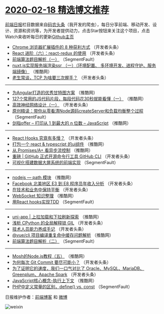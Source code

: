 # [2020-02-18 精选博文推荐](https://toutiao.qdkfweb.cn/date/2020/02/18)

[前端日报](https://qdkfweb.cn/c/news)栏目数据来自[码农头条](https://toutiao.qdkfweb.cn/)（我开发的爬虫），每日分享前端、移动开发、设计、资源和资讯等，为开发者提供动力，点击Star按钮来关注这个项目，点击Watch来收听每日的更新[Github主页](https://github.com/kujian/frontendDaily)
* [Chrome 浏览器扩展插件的 8 种获利方式](https://toutiao.qdkfweb.cn/137673.html) （开发者头条）
* [React 进阶（六）：react-redux 的使用](https://toutiao.qdkfweb.cn/137726.html) （开发者头条）
* [前端算法题目解析（一）](https://toutiao.qdkfweb.cn/137652.html) （SegmentFault）
* [nuxt.js实现服务端渲染ssr （一）（环境配置、 多环境开发、进程守护、服务端镜像）](https://toutiao.qdkfweb.cn/137686.html) （推酷网）
* [老生常谈，TCP 为啥要三次握手？](https://toutiao.qdkfweb.cn/137663.html) （开发者头条）

***
* [为Angular打造的优秀甘特图方案](https://toutiao.qdkfweb.cn/137697.html) （推酷网）
* [127个常用的JS代码片段，每段代码花30秒就能看懂（一）](https://toutiao.qdkfweb.cn/137676.html) （推酷网）
* [高效神经网络设计（一）](https://toutiao.qdkfweb.cn/137727.html) （开发者头条）
* [原创精读：带你从零看清Node源码createServer和负载均衡整个过程](https://toutiao.qdkfweb.cn/137653.html) （SegmentFault）
* [剑指offer &#8211; 打印从 1 到最大的 n 位数 &#8211; JavaScript](https://toutiao.qdkfweb.cn/137687.html) （推酷网）

***
* [React Hooks 究竟有多慢？](https://toutiao.qdkfweb.cn/137664.html) （开发者头条）
* [打包一个 react &amp; typescript 的ui组件](https://toutiao.qdkfweb.cn/137698.html) （推酷网）
* [从 Promises/A+ 看异步流控制](https://toutiao.qdkfweb.cn/137677.html) （推酷网）
* [重磅 | GitHub 正式开源命令行工具 GitHub CLI](https://toutiao.qdkfweb.cn/137728.html) （开发者头条）
* [可视化搭建数据大屏系统的前端实现](https://toutiao.qdkfweb.cn/137654.html) （SegmentFault）

***
* [nodejs — path 模块](https://toutiao.qdkfweb.cn/137688.html) （推酷网）
* [Facebook 北美地区 E3 到 E8 程序员年收入分析](https://toutiao.qdkfweb.cn/137665.html) （开发者头条）
* [在技术和业务中保持平衡](https://toutiao.qdkfweb.cn/137718.html) （开发者头条）
* [WebSocket 知识整理](https://toutiao.qdkfweb.cn/137678.html) （推酷网）
* [用React hooks实现TDD](https://toutiao.qdkfweb.cn/137655.html) （SegmentFault）

***
* [uni-app | 上拉加载和下拉刷新探索](https://toutiao.qdkfweb.cn/137689.html) （推酷网）
* [浅析 CPython 的全局解释锁 GIL](https://toutiao.qdkfweb.cn/137666.html) （开发者头条）
* [技术人员能力养成手记](https://toutiao.qdkfweb.cn/137719.html) （开发者头条）
* [@vue/cli 项目编译重复命中缓存问题解析](https://toutiao.qdkfweb.cn/137679.html) （推酷网）
* [前端算法题目解析（二）](https://toutiao.qdkfweb.cn/137656.html) （SegmentFault）

***
* [Mosh的Node.js教程（五）](https://toutiao.qdkfweb.cn/137690.html) （推酷网）
* [为何每次 Git Commit 要尽可能小？](https://toutiao.qdkfweb.cn/137667.html) （开发者头条）
* [为了证明它的速度，我们一口气对比了 Oracle、MySQL、MariaDB、Greenplum、Apache Spark](https://toutiao.qdkfweb.cn/137720.html) （开发者头条）
* [JavaScript核心概念-执行上下文](https://toutiao.qdkfweb.cn/137680.html) （推酷网）
* [PHP中定义常量的区别，define() vs. const](https://toutiao.qdkfweb.cn/137657.html) （SegmentFault）

日报维护作者：[前端博客](https://qdkfweb.cn/) 和 [微博](https://qdkfweb.cn/go/weibo)

![weixin](https://user-images.githubusercontent.com/3055447/38468989-651132ac-3b80-11e8-8e6b-15122322a9d7.png)